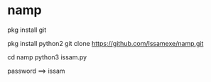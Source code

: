 # namp
pkg install git

pkg install python2
git clone https://github.com/Issamexe/namp.git

cd namp
python3 issam.py

password ==> issam
